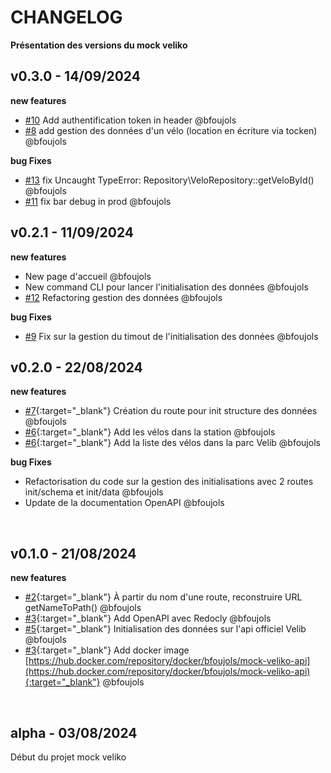 # CHANGELOG

**Présentation des versions du mock veliko**

## v0.3.0 - 14/09/2024

**new features**

- [#10](https://github.com/studoo-app/mock-veliko-api/issues/10) Add authentification token in header @bfoujols
- [#8](https://github.com/studoo-app/mock-veliko-api/issues/8) add gestion des données d'un vélo (location en écriture via tocken) @bfoujols

**bug Fixes**

- [#13](https://github.com/studoo-app/mock-veliko-api/issues/13) fix Uncaught TypeError: Repository\\VeloRepository::getVeloById() @bfoujols
- [#11](https://github.com/studoo-app/mock-veliko-api/issues/11) fix bar debug in prod @bfoujols

## v0.2.1 - 11/09/2024

**new features**

- New page d'accueil @bfoujols
- New command CLI pour lancer l'initialisation des données @bfoujols
- [#12](https://github.com/studoo-app/mock-veliko-api/issues/12) Refactoring gestion des données @bfoujols

**bug Fixes**

- [#9](https://github.com/studoo-app/mock-veliko-api/issues/9) Fix sur la gestion du timout de l'initialisation des données @bfoujols


## v0.2.0 - 22/08/2024

**new features**

- [#7](https://github.com/studoo-app/mock-veliko-api/issues/7){:target="_blank"} Création du route pour init structure des données @bfoujols
- [#6](https://github.com/studoo-app/mock-veliko-api/issues/6){:target="_blank"} Add les vélos dans la station @bfoujols
- [#6](https://github.com/studoo-app/mock-veliko-api/issues/6){:target="_blank"} Add la liste des vélos dans la parc Velib @bfoujols

**bug Fixes**

- Refactorisation du code sur la gestion des initialisations avec 2 routes init/schema et init/data @bfoujols
- Update de la documentation OpenAPI @bfoujols

<br>

## v0.1.0 - 21/08/2024

**new features**

- [#2](https://github.com/studoo-app/mock-veliko-api/issues/2){:target="_blank"} À partir du nom d'une route, reconstruire URL getNameToPath() @bfoujols
- [#3](https://github.com/studoo-app/mock-veliko-api/issues/3){:target="_blank"} Add OpenAPI avec Redocly @bfoujols
- [#5](https://github.com/studoo-app/mock-veliko-api/issues/5){:target="_blank"} Initialisation des données sur l'api officiel Velib @bfoujols
- [#3](https://github.com/studoo-app/mock-veliko-api/issues/3){:target="_blank"} Add docker image [https://hub.docker.com/repository/docker/bfoujols/mock-veliko-api](https://hub.docker.com/repository/docker/bfoujols/mock-veliko-api){:target="_blank"} @bfoujols

<br>

## alpha - 03/08/2024

Début du projet mock veliko